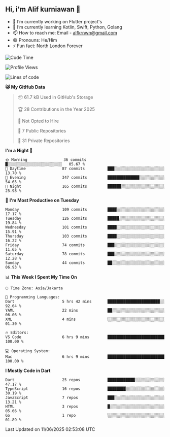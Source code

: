 ## Hi, i'm Alif kurniawan 👋

- 🔭 I’m currently working on Flutter project's
- 🌱 I’m currently learning Kotlin, Swift, Python, Golang
- 📫 How to reach me: Email - alfkrnwn@gmail.com
- 😄 Pronouns: He/Him
- ⚡ Fun fact: North London Forever

<!--START_SECTION:waka-->
![Code Time](http://img.shields.io/badge/Code%20Time-67%20hrs%2051%20mins-blue)

![Profile Views](http://img.shields.io/badge/Profile%20Views-109-blue)

![Lines of code](https://img.shields.io/badge/From%20Hello%20World%20I%27ve%20Written-683.2%20thousand%20lines%20of%20code-blue)

**🐱 My GitHub Data** 

> 📦 61.7 kB Used in GitHub's Storage 
 > 
> 🏆 28 Contributions in the Year 2025
 > 
> 🚫 Not Opted to Hire
 > 
> 📜 7 Public Repositories 
 > 
> 🔑 31 Private Repositories 
 > 
**I'm a Night 🦉** 

```text
🌞 Morning                36 commits          █░░░░░░░░░░░░░░░░░░░░░░░░   05.67 % 
🌆 Daytime                87 commits          ███░░░░░░░░░░░░░░░░░░░░░░   13.70 % 
🌃 Evening                347 commits         ██████████████░░░░░░░░░░░   54.65 % 
🌙 Night                  165 commits         ██████░░░░░░░░░░░░░░░░░░░   25.98 % 
```
📅 **I'm Most Productive on Tuesday** 

```text
Monday                   109 commits         ████░░░░░░░░░░░░░░░░░░░░░   17.17 % 
Tuesday                  126 commits         █████░░░░░░░░░░░░░░░░░░░░   19.84 % 
Wednesday                101 commits         ████░░░░░░░░░░░░░░░░░░░░░   15.91 % 
Thursday                 103 commits         ████░░░░░░░░░░░░░░░░░░░░░   16.22 % 
Friday                   74 commits          ███░░░░░░░░░░░░░░░░░░░░░░   11.65 % 
Saturday                 78 commits          ███░░░░░░░░░░░░░░░░░░░░░░   12.28 % 
Sunday                   44 commits          ██░░░░░░░░░░░░░░░░░░░░░░░   06.93 % 
```


📊 **This Week I Spent My Time On** 

```text
🕑︎ Time Zone: Asia/Jakarta

💬 Programming Languages: 
Dart                     5 hrs 42 mins       ███████████████████████░░   92.64 % 
YAML                     22 mins             ██░░░░░░░░░░░░░░░░░░░░░░░   06.06 % 
XML                      4 mins              ░░░░░░░░░░░░░░░░░░░░░░░░░   01.30 % 

🔥 Editors: 
VS Code                  6 hrs 9 mins        █████████████████████████   100.00 % 

💻 Operating System: 
Mac                      6 hrs 9 mins        █████████████████████████   100.00 % 
```

**I Mostly Code in Dart** 

```text
Dart                     25 repos            ████████████░░░░░░░░░░░░░   47.17 % 
TypeScript               16 repos            ████████░░░░░░░░░░░░░░░░░   30.19 % 
JavaScript               7 repos             ███░░░░░░░░░░░░░░░░░░░░░░   13.21 % 
HTML                     3 repos             █░░░░░░░░░░░░░░░░░░░░░░░░   05.66 % 
Go                       1 repo              ░░░░░░░░░░░░░░░░░░░░░░░░░   01.89 % 
```




 Last Updated on 11/06/2025 02:53:08 UTC
<!--END_SECTION:waka-->
